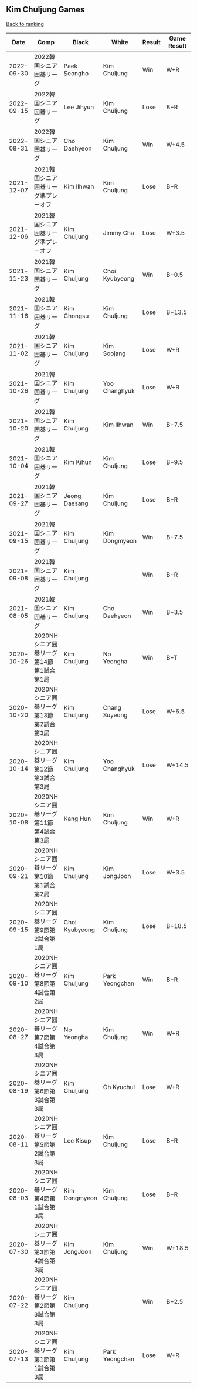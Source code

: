 ## Kim Chuljung Games

[Back to ranking](../../index.md)




| **Date** | **Comp** | **Black** | **White** | **Result** | **Game Result** | **Komi** | **Rating** | **Diff** | 
| --- | --- | --- | --- | --- | --- | --- | --- | --- |
| 2022-09-30 | 2022韓国シニア囲碁リーグ | Paek Seongho | Kim Chuljung | Win | W+R | 6.5 | 2537 | 101 | 
| 2022-09-15 | 2022韓国シニア囲碁リーグ | Lee Jihyun | Kim Chuljung | Lose | B+R | 6.5 | 2436 | 22 | 
| 2022-08-31 | 2022韓国シニア囲碁リーグ | Cho Daehyeon | Kim Chuljung | Win | W+4.5 | 6.5 | 2414 | 7 | 
| 2021-12-07 | 2021韓国シニア囲碁リーグ準プレーオフ | Kim Ilhwan | Kim Chuljung | Lose | B+R | 6.5 | 2407 | -1 | 
| 2021-12-06 | 2021韓国シニア囲碁リーグ準プレーオフ | Kim Chuljung | Jimmy Cha | Lose | W+3.5 | 6.5 | 2408 | 128 | 
| 2021-11-23 | 2021韓国シニア囲碁リーグ | Kim Chuljung | Choi Kyubyeong | Win | B+0.5 | 6.5 | 2280 | 6 | 
| 2021-11-16 | 2021韓国シニア囲碁リーグ | Kim Chongsu | Kim Chuljung | Lose | B+13.5 | 6.5 | 2274 | -40 | 
| 2021-11-02 | 2021韓国シニア囲碁リーグ | Kim Chuljung | Kim Soojang | Lose | W+R | 6.5 | 2314 | -19 | 
| 2021-10-26 | 2021韓国シニア囲碁リーグ | Kim Chuljung | Yoo Changhyuk | Lose | W+R | 6.5 | 2333 | 77 | 
| 2021-10-20 | 2021韓国シニア囲碁リーグ | Kim Chuljung | Kim Ilhwan | Win | B+7.5 | 6.5 | 2256 | -19 | 
| 2021-10-04 | 2021韓国シニア囲碁リーグ | Kim Kihun | Kim Chuljung | Lose | B+9.5 | 6.5 | 2275 | -110 | 
| 2021-09-27 | 2021韓国シニア囲碁リーグ | Jeong Daesang | Kim Chuljung | Lose | B+R | 6.5 | 2385 | 5 | 
| 2021-09-15 | 2021韓国シニア囲碁リーグ | Kim Chuljung | Kim Dongmyeon | Win | B+7.5 | 6.5 | 2380 | 142 | 
| 2021-09-08 | 2021韓国シニア囲碁リーグ | Kim Chuljung |  | Win | B+R | 6.5 | 2238 | 14 | 
| 2021-08-05 | 2021韓国シニア囲碁リーグ | Kim Chuljung | Cho Daehyeon | Win | B+3.5 | 6.5 | 2224 | 164 | 
| 2020-10-26 | 2020NHシニア囲碁リーグ第14節第1試合第1局 | Kim Chuljung | No Yeongha | Win | B+T | 6.5 | 2060 | 7 | 
| 2020-10-20 | 2020NHシニア囲碁リーグ第13節第2試合第3局 | Kim Chuljung | Chang Suyeong | Lose | W+6.5 | 6.5 | 2053 | -116 | 
| 2020-10-14 | 2020NHシニア囲碁リーグ第12節第3試合第3局 | Kim Chuljung | Yoo Changhyuk | Lose | W+14.5 | 6.5 | 2169 | -8 | 
| 2020-10-08 | 2020NHシニア囲碁リーグ第11節第4試合第3局 | Kang Hun | Kim Chuljung | Win | W+R | 6.5 | 2177 | 29 | 
| 2020-09-21 | 2020NHシニア囲碁リーグ第10節第1試合第2局 | Kim Chuljung | Kim JongJoon | Lose | W+3.5 | 6.5 | 2148 | 13 | 
| 2020-09-15 | 2020NHシニア囲碁リーグ第9節第2試合第1局 | Choi Kyubyeong | Kim Chuljung | Lose | B+18.5 | 6.5 | 2135 | 10 | 
| 2020-09-10 | 2020NHシニア囲碁リーグ第8節第4試合第2局 | Kim Chuljung | Park Yeongchan | Win | B+R | 6.5 | 2125 | 31 | 
| 2020-08-27 | 2020NHシニア囲碁リーグ第7節第4試合第3局 | No Yeongha | Kim Chuljung | Win | W+R | 6.5 | 2094 | -9 | 
| 2020-08-19 | 2020NHシニア囲碁リーグ第6節第3試合第3局 | Kim Chuljung | Oh Kyuchul | Lose | W+R | 6.5 | 2103 | -22 | 
| 2020-08-11 | 2020NHシニア囲碁リーグ第5節第2試合第3局 | Lee Kisup | Kim Chuljung | Lose | B+R | 6.5 | 2125 | -13 | 
| 2020-08-03 | 2020NHシニア囲碁リーグ第4節第1試合第3局 | Kim Dongmyeon | Kim Chuljung | Lose | B+R | 6.5 | 2138 | -48 | 
| 2020-07-30 | 2020NHシニア囲碁リーグ第3節第4試合第3局 | Kim JongJoon | Kim Chuljung | Win | W+18.5 | 6.5 | 2186 | -18 | 
| 2020-07-22 | 2020NHシニア囲碁リーグ第2節第3試合第3局 | Kim Chuljung |  | Win | B+2.5 | 6.5 | 2204 | -50 | 
| 2020-07-13 | 2020NHシニア囲碁リーグ第1節第1試合第3局 | Kim Chuljung | Park Yeongchan | Lose | W+R | 6.5 | 2254 | missing |




